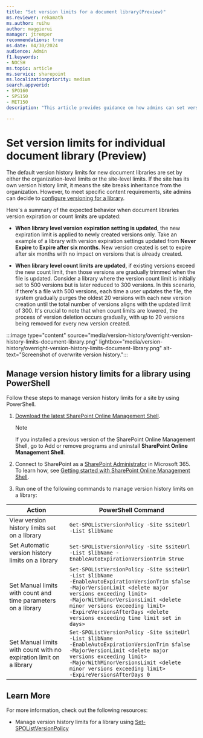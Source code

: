 ```yaml
---
title: "Set version limits for a document library(Preview)"
ms.reviewer: rekamath
ms.author: ruihu
author: maggierui
manager: jtremper
recommendations: true
ms.date: 04/30/2024
audience: Admin
f1.keywords:
- NOCSH
ms.topic: article
ms.service: sharepoint
ms.localizationpriority: medium
search.appverid:
- SPO160
- SPS150
- MET150
description: "This article provides guidance on how admins can set version limits for a document library."

---
```



# Set version limits for individual document library (Preview)

The default version history limits for new document libraries are set by either the organization-level limits or the site-level limits. If the site has its own version history limit, it means the site breaks inheritance from the organization. However, to meet specific content requirements, site admins can decide to [configure versioning for a library](https://support.microsoft.com/en-us/office/enable-and-configure-versioning-for-a-list-or-library-1555d642-23ee-446a-990a-bcab618c7a37).

Here's a summary of the expected behavior when document libraries version expiration or count limits are updated:  

- **When library level version expiration setting is updated**, the new expiration limit is applied to newly created versions only. Take an example of a library with version expiration settings updated from **Never Expire** to **Expire after six months**. New version created is set to expire after six months with no impact on versions that is already created.  

- **When library level count limits are updated**, if existing versions exceed the new count limit, then those versions are gradually trimmed when the file is updated. Consider a library where the version count limit is initially set to 500 versions but is later reduced to 300 versions. In this scenario, if there's a file with 500 versions, each time a user updates the file, the system gradually purges the oldest 20 versions with each new version creation until the total number of versions aligns with the updated limit of 300. It's crucial to note that when count limits are lowered, the process of version deletion occurs gradually, with up to 20 versions being removed for every new version created.  

:::image type="content" source="media/version-history/overright-version-history-limits-document-library.png" lightbox="media/version-history/overright-version-history-limits-document-library.png" alt-text="Screenshot of overwrite version history.":::

## Manage version history limits for a library using PowerShell

Follow these steps to manage version history limits for a site by using PowerShell.

1. [Download the latest SharePoint Online Management Shell](https://go.microsoft.com/fwlink/p/?LinkId=255251).

    > [!NOTE]
    > If you installed a previous version of the SharePoint Online Management Shell, go to Add or remove programs and uninstall **SharePoint Online Management Shell**.

1. Connect to SharePoint as a [SharePoint Administrator](/sharepoint/sharepoint-admin-role) in Microsoft 365. To learn how, see [Getting started with SharePoint Online Management Shell](/powershell/sharepoint/sharepoint-online/connect-sharepoint-online).
2. Run one of the following commands to manage version history limits on a library:

| **Action** | **PowerShell Command** |
| --- | --- |
| View version history limits set on a library | `Get-SPOListVersionPolicy -Site $siteUrl -List $libName` |
| Set Automatic version history limits on a library | `Set-SPOListVersionPolicy -Site $siteUrl -List $libName -EnableAutoExpirationVersionTrim $true` |
| Set Manual limits with count and time parameters on a library | `Set-SPOListVersionPolicy -Site $siteUrl -List $libName`<br>`-EnableAutoExpirationVersionTrim $false`<br>`-MajorVersionLimit <delete major versions exceeding limit>`<br>`-MajorWithMinorVersionsLimit <delete minor versions exceeding limit>`<br>`-ExpireVersionsAfterDays <delete versions exceeding time limit set in days>`|
| Set Manual limits with count with no expiration limit on a library | `Set-SPOListVersionPolicy -Site $siteUrl -List $libName`<br>`-EnableAutoExpirationVersionTrim $false`<br>`-MajorVersionLimit <delete major versions exceeding limit>`<br>`-MajorWithMinorVersionsLimit <delete minor versions exceeding limit>`<br>`-ExpireVersionsAfterDays 0` |


## Learn More

For more information, check out the following resources:

- Manage version history limits for a library using [Set-SPOListVersionPolicy](/powershell/module/sharepoint-online/set-spolistversionpolicy)
